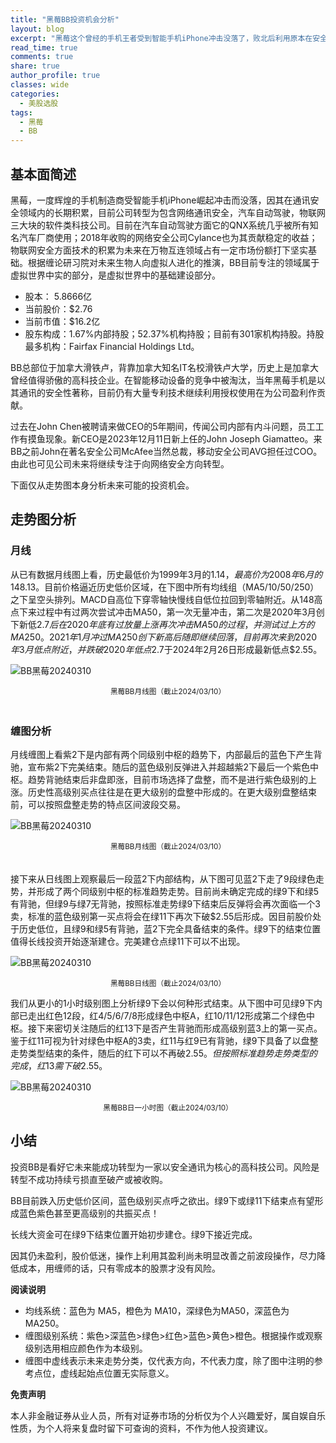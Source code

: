 ```yaml
---
title: "黑莓BB投资机会分析"
layout: blog
excerpt: "黑莓这个曾经的手机王者受到智能手机iPhone冲击没落了，败北后利用原本在安全方面的技术积累，向汽车自动驾驶，网络通讯安全，物联网三大块转型，目前在汽车自动驾驶方面它的QNX系统几乎被所有知名汽车厂商使用，2018年收购的网络安全公司Cylance也为其贡献稳定的收益。"
read_time: true
comments: true
share: true
author_profile: true
classes: wide
categories:
  - 美股选股
tags:
  - 黑莓
  - BB
---
```


## 基本面简述

黑莓，一度辉煌的手机制造商受智能手机iPhone崛起冲击而没落，因其在通讯安全领域内的长期积累，目前公司转型为包含网络通讯安全，汽车自动驾驶，物联网三大块的软件类科技公司。目前在汽车自动驾驶方面它的QNX系统几乎被所有知名汽车厂商使用；2018年收购的网络安全公司Cylance也为其贡献稳定的收益；物联网安全方面技术的积累为未来在万物互连领域占有一定市场份额打下坚实基础。根据缠论研习院对未来生物人向虚拟人进化的推演，BB目前专注的领域属于虚拟世界中实的部分，是虚拟世界中的基础建设部分。

* 股本： 5.8666亿
* 当前股价：$2.76
* 当前市值：$16.2亿
* 股东构成：1.67%内部持股；52.37%机构持股；目前有301家机构持股。持股最多机构：Fairfax Financial Holdings Ltd。

BB总部位于加拿大滑铁卢，背靠加拿大知名IT名校滑铁卢大学，历史上是加拿大曾经值得骄傲的高科技企业。在智能移动设备的竞争中被淘汰，当年黑莓手机是以其通讯的安全性著称，目前仍有大量专利技术继续利用授权使用在为公司盈利作贡献。

过去在John Chen被聘请来做CEO的5年期间，传闻公司内部有内斗问题，员工工作有摸鱼现象。新CEO是2023年12月11日新上任的John Joseph Giamatteo。来BB之前John在著名安全公司McAfee当然总裁，移动安全公司AVG担任过COO。由此也可见公司未来将继续专注于向网络安全方向转型。

下面仅从走势图本身分析未来可能的投资机会。

## 走势图分析

### 月线

从已有数据月线图上看，历史最低价为1999年3月的$1.14，最高价为2008年6月的$148.13。目前价格逼近历史低价区域，在下图中所有均线组（MA5/10/50/250）之下呈空头排列。MACD自高位下穿零轴快慢线自低位拉回到零轴附近。从148高点下来过程中有过两次尝试冲击MA50，第一次无量冲击，第二次是2020年3月创下新低$2.7后在2020年底有过放量上涨再次冲击MA50的过程，并测试过上方的MA250。2021年1月冲过MA250创下新高后随即继续回落，目前再次来到2020年3月低点附近，并跌破2020年低点$2.7于2024年2月26日形成最新低点$2.55。

![BB黑莓20240310](https://image.olim.cc/2024/2024-03-10-BB-month-j.png)
<small><center>黑莓BB月线图（截止2024/03/10）</center></small>　

### 缠图分析

月线缠图上看紫2下是内部有两个同级别中枢的趋势下，内部最后的蓝色下产生背驰，宣布紫2下完美结束。随后的蓝色级别反弹进入并超越紫2下最后一个紫色中枢。趋势背驰结束后非盘即涨，目前市场选择了盘整，而不是进行紫色级别的上涨。历史性高级别买点往往是在更大级别的盘整中形成的。在更大级别盘整结束前，可以按照盘整走势的特点区间波段交易。

![BB黑莓20240310](https://image.olim.cc/2024/2024-03-10-BB-month-c.png)
<small><center>黑莓BB月线图（截止2024/03/10）</center></small>　

接下来从日线图上观察最后一段蓝2下内部结构，从下图可见蓝2下走了9段绿色走势，并形成了两个同级别中枢的标准趋势走势。目前尚未确定完成的绿9下和绿5有背驰，但绿9与绿7无背驰，按照标准走势绿9下结束后反弹将会再次面临一个3卖，标准的蓝色级别第一买点将会在绿11下再次下破$2.55后形成。因目前股价处于历史低位，且绿9和绿5有背驰，蓝2下完全具备结束的条件。绿9下的结束位置值得长线投资开始逐渐建仓。完美建仓点绿11下可以不出现。

![BB黑莓20240310](https://image.olim.cc/2024/2024-03-10-BB-day-c.png)
<small><center>黑莓BB日线图（截止2024/03/10）</center></small>

我们从更小的1小时级别图上分析绿9下会以何种形式结束。从下图中可见绿9下内部已走出红色12段，红4/5/6/7/8形成绿色中枢A，红10/11/12形成第二个绿色中枢。接下来密切关注随后的红13下是否产生背驰而形成高级别蓝3上的第一买点。鉴于红11可视为针对绿色中枢A的3卖，红11与红9已有背驰，绿9下具备了以盘整走势类型结束的条件，随后的红下可以不再破$2.55。但按照标准趋势走势类型的完成，红13需下破$2.55。

![BB黑莓20240310](https://image.olim.cc/2024/2024-03-10-BB-hour-c.png)
<small><center>黑莓BB日一小时图（截止2024/03/10）</center></small>

## 小结

投资BB是看好它未来能成功转型为一家以安全通讯为核心的高科技公司。风险是转型不成功持续亏损直至破产或被收购。

BB目前跌入历史低价区间，蓝色级别买点呼之欲出。绿9下或绿11下结束点有望形成蓝色紫色甚至更高级别的共振买点！

长线大资金可在绿9下结束位置开始初步建仓。绿9下接近完成。

因其仍未盈利，股价低迷，操作上利用其盈利尚未明显改善之前波段操作，尽力降低成本，用缠师的话，只有零成本的股票才没有风险。

**阅读说明**

* 均线系统：蓝色为 MA5，橙色为 MA10，深绿色为MA50，深蓝色为MA250。
* 缠图级别系统：紫色>深蓝色>绿色>红色>蓝色>黄色>橙色。根据操作或观察级别选用相应颜色作为本级别。
* 缠图中虚线表示未来走势分类，仅代表方向，不代表力度，除了图中注明的参考点位，虚线起始点位置无实际意义。

**免责声明** 

本人非金融证券从业人员，所有对证券市场的分析仅为个人兴趣爱好，属自娱自乐性质，为个人将来复盘时留下可查询的资料，不作为他人投资建议。

